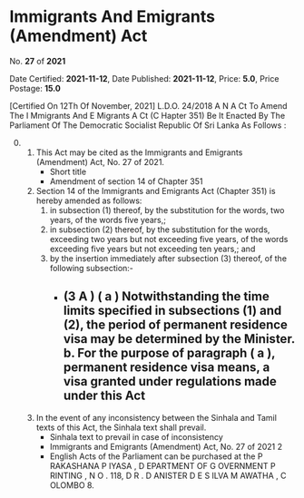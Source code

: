# Immigrants And Emigrants (Amendment) Act

No. **27** of **2021**

Date Certified: **2021-11-12**, Date Published: **2021-11-12**, Price: **5.0**, Price Postage: **15.0**

[Certified On 12Th Of November, 2021]
L.D.O. 24/2018
A N  A Ct   To   Amend   The  I Mmigrants   And  E Migrants  A Ct (C Hapter  351)
Be It Enacted By The Parliament Of The Democratic Socialist Republic Of Sri Lanka As Follows :

0. 
    1. This Act may be cited as the Immigrants and Emigrants (Amendment)  Act, No. 27 of 2021.
        - Short title
        - Amendment of section 14 of Chapter 351
    2. Section 14 of the Immigrants and Emigrants Act (Chapter 351) is hereby amended as follows:
        1. in subsection (1) thereof, by the substitution for the words, two years, of the words five years,;
        2. in subsection (2) thereof, by the substitution for the words, exceeding two years but not exceeding five years, of the words exceeding five years but not exceeding ten years,; and
        3. by the insertion immediately after subsection (3) thereof, of the following subsection:-
            - (3 A )  ( a ) Notwithstanding the time limits specified in subsections (1) and (2), the period of permanent residence visa may be determined by the Minister.
            b. For the purpose of paragraph ( a ), permanent residence visa means, a visa granted under regulations made under this Act
                - 
    3. In the event of any inconsistency between the Sinhala and Tamil texts of this Act, the Sinhala text shall prevail.
        - Sinhala text to prevail in case of inconsistency
        - Immigrants and Emigrants (Amendment) Act, No. 27 of 2021 2
        - English Acts of the Parliament can be purchased at the P RAKASHANA  P IYASA , D EPARTMENT   OF G OVERNMENT  P RINTING , N O . 118, D R . D ANISTER  D E  S ILVA  M AWATHA , C OLOMBO  8.